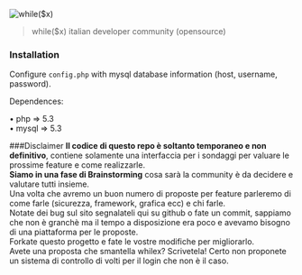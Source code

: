![while($x)](http://whilex.it/cdn/img/whilex_github.png)
> while($x) italian developer community (opensource)

### Installation

Configure `config.php` with mysql database information (host, username, password).

Dependences: 

&bull; php => 5.3  
&bull; mysql => 5.3

###Disclaimer
**Il codice di questo repo è soltanto temporaneo e non definitivo**, contiene solamente una interfaccia per i sondaggi per valuare le prossime feature e come realizzarle.  
**Siamo in una fase di Brainstorming** cosa sarà la community è da decidere e valutare tutti insieme.  
Una volta che avremo un buon numero di proposte per feature parleremo di come farle (sicurezza, framework, grafica ecc) e chi farle.  
Notate dei bug sul sito segnalateli qui su github o fate un commit, sappiamo che non è granchè ma il tempo a disposizione era poco e avevamo bisogno di una piattaforma per le proposte.  
Forkate questo progetto e fate le vostre modifiche per migliorarlo.  
Avete una proposta che smantella whilex? Scrivetela! Certo non proponete un sistema di controllo di volti per il login che non è il caso.  
